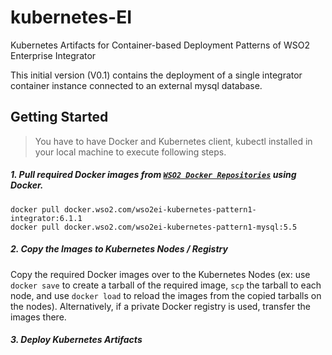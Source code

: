 # kubernetes-EI 
Kubernetes Artifacts for 
Container-based Deployment Patterns
of WSO2 Enterprise Integrator

This initial version (V0.1) contains the deployment of 
a single integrator container instance connected to an external mysql database.
 
## Getting Started

>You have to have Docker and Kubernetes client, kubectl installed in your local machine to execute following steps.

##### 1. Pull required Docker images from [`WSO2 Docker Repositories`](https://docker.wso2.com) using Docker.
```
docker pull docker.wso2.com/wso2ei-kubernetes-pattern1-integrator:6.1.1
docker pull docker.wso2.com/wso2ei-kubernetes-pattern1-mysql:5.5
```
##### 2. Copy the Images to Kubernetes Nodes / Registry
Copy the required Docker images over to the Kubernetes Nodes (ex: use `docker save` to create a tarball of the required image, `scp` the tarball to each node, and use `docker load` to reload the images from the copied tarballs on the nodes). Alternatively, if a private Docker registry is used, transfer the images there.

##### 3. Deploy Kubernetes Artifacts
